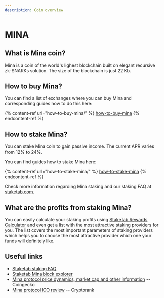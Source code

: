 ```yaml
---
description: Coin overview
---
```


# MINA

## What is Mina coin? <a href="#title-text" id="title-text"></a>

Mina is a coin of the world's lighest blockchain built on elegant recursive zk-SNARKs solution. The size of the blockchain is just 22 Kb.

## How to buy Mina? <a href="#where-is-to-find-validators-address" id="where-is-to-find-validators-address"></a>

You can find a list of exchanges where you can buy Mina and corresponding guides how to do this here:

{% content-ref url="how-to-buy-mina/" %}
[how-to-buy-mina](how-to-buy-mina/)
{% endcontent-ref %}

## How to stake Mina? <a href="#detailed-guides-how-to-stake-mina" id="detailed-guides-how-to-stake-mina"></a>

You can stake Mina coin to gain passive income. The current APR varies from 12% to 24%.&#x20;

You can find guides how to stake Mina here:

{% content-ref url="how-to-stake-mina/" %}
[how-to-stake-mina](how-to-stake-mina/)
{% endcontent-ref %}

Check more information regarding Mina staking and our staking FAQ at [staketab.com](https://staketab.com).

## What are the profits from staking Mina? <a href="#what-are-the-profits-from-staking-mina-hardbreak" id="what-are-the-profits-from-staking-mina-hardbreak"></a>

You can easily calculate your staking profits using [StakeTab Rewards Calculator](https://mina.staketab.com/validators/rewards) and even get a list with the most attractive staking providers for you. The list covers the most important parameters of staking providers which helps you to choose the most attractive provider which one your funds will definitely like.

## Useful links <a href="#what-are-the-profits-from-staking-mina-hardbreak" id="what-are-the-profits-from-staking-mina-hardbreak"></a>

* [Staketab staking FAQ](https://staketab.com)
* [Staketab Mina block explorer](https://staketab.com)
* [Mina protocol price dynamics, market cap and other information](https://www.coingecko.com/en/coins/mina-protocol) -- Coingecko
* [Mina protocol ICO review](https://cryptorank.io/ico/mina-protocol) -- Cryptorank
